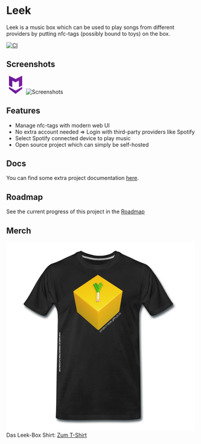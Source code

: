 # Leek

Leek is a music box which can be used to play songs from different providers by putting nfc-tags (possibly bound to toys) on the box.

[![CI](https://github.com/project-leek/project-leek/workflows/PR%20Checks/badge.svg)](https://github.com/project-leek/project-leek/actions?query=workflow%3A"PR+Checks")

## Screenshots
![alt text](https://github.com/adam-p/markdown-here/raw/master/src/common/images/icon48.png "Logo Title Text 1")
![Screenshots](https://github.com/project-leek/project-leek/blob/master/docs/images/3-Screenshots.png "Leek Screenshots")

## Features

- Manage nfc-tags with modern web UI
- No extra account needed => Login with third-party providers like Spotify
- Select Spotify connected device to play music
- Open source project which can simply be self-hosted

## Docs

You can find some extra project documentation [here](../../tree/docs).

## Roadmap

See the current progress of this project in the [Roadmap](https://github.com/project-leek/project-leek/projects/1)

## Merch
![Screenshots](https://github.com/project-leek/project-leek/blob/master/docs/images/Shirt_Front.png)
Das Leek-Box Shirt: [Zum T-Shirt](https://sprd.co/X6To7hb)

